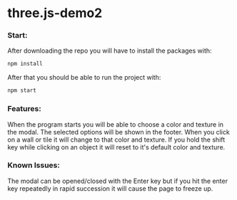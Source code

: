 # three.js-demo2

### Start:
After downloading the repo you will have to install the packages with:
```bash
npm install
```
After that you should be able to run the project with:
```bash
npm start
```

### Features:
When the program starts you will be able to choose a color and texture in the modal.  The selected options will be shown in the footer.  When you click on a wall or tile it will change to that color and texture.  If you hold the shift key while clicking on an object it will reset to it's default color and texture.

### Known Issues:
The modal can be opened/closed with the Enter key but if you hit the enter key repeatedly in rapid succession it will cause the page to freeze up.
